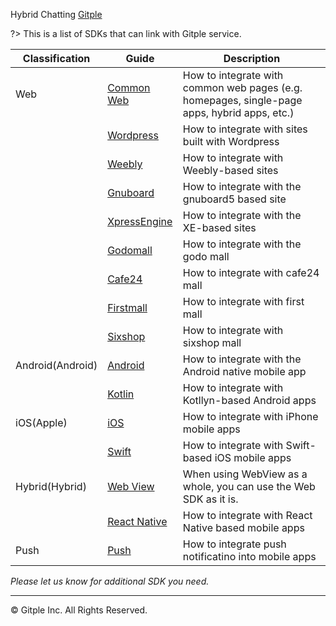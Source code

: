 Hybrid Chatting [Gitple](https://gitple.io/en)

?> This is a list of SDKs that can link with Gitple service.

| Classification | Guide  | Description |
|--------| -------| -----|
| Web | [Common Web](en/web-sdk) | How to integrate with common web pages (e.g. homepages, single-page apps, hybrid apps, etc.) |
|  | [Wordpress](en/wordpress-sdk) | How to integrate with sites built with Wordpress|
|  | [Weebly](en/weebly-sdk) | How to integrate with Weebly-based sites|
|  | [Gnuboard](en/gnuboard5-sdk.md) | How to integrate with the gnuboard5 based site |
|  | [XpressEngine](en/xe1-sdk.md) |How to integrate with the XE-based sites |
|  | [Godomall](en/godo-sdk) | How to integrate with the godo mall |
|  | [Cafe24](en/cafe24-sdk) | How to integrate with cafe24 mall |
|  | [Firstmall](en/firstmall-sdk) | How to integrate with first mall |
|  | [Sixshop](en/sixshop-sdk) | How to integrate with sixshop mall |
| Android(Android) | [Android](en/android-sdk) | How to integrate with the Android native mobile app |
| | [Kotlin](en/kotlin-sdk) | How to integrate with Kotllyn-based Android apps |
| iOS(Apple) | [iOS](en/ios-sdk) | How to integrate with iPhone mobile apps |
| | [Swift](en/swift-sdk) | How to integrate with Swift-based iOS mobile apps |
| Hybrid(Hybrid) | [Web View](en/web-sdk) | When using WebView as a whole, you can use the Web SDK as it is. |
| | [React Native](en/react-native-sdk) | How to integrate with React Native based mobile apps |
| Push | [Push](en/push) | How to integrate push notificatino into mobile apps |

_Please let us know for additional SDK you need._

---

© Gitple Inc. All Rights Reserved.
